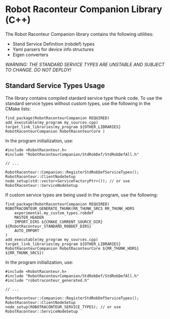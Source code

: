 # Robot Raconteur Companion Library (C++)

The Robot Raconteur Companion library contains the following utilities:

* Stand Service Definition (robdef) types
* Yaml parsers for device info structures
* Eigen converters

*WARNING: THE STANDARD SERVICE TYPES ARE UNSTABLE AND SUBJECT TO CHANGE. DO NOT DEPLOY!*

## Standard Service Types Usage

The library contains compiled stardard service type thunk code. To use the standard service types without custom types,
use the following in the CMake lists:

    find_package(RobotRaconteurCompanion REQUIRED)
    add_executable(my_program my_sources.cpp)
    target_link_libraries(my_program ${OTHER_LIBRARIES} RobotRaconteurCompanion RobotRaconteurCore )

In the program initialization, use:

    #include <RobotRaconteur.h>
    #include "RobotRaconteurCompanion/StdRobDef/StdRobDefAll.h"

    // ...

    RobotRaconteur::Companion::RegisterStdRobDefServiceTypes();
    RobotRaconteur::ClientNodeSetup node_setup(std::vector<ServiceFactoryPtr>()); // or use RobotRaconteur::ServiceNodeSetup

If custom service types are being used in the program, use the following:

    find_package(RobotRaconteurCompanion REQUIRED)
    ROBOTRACONTEUR_GENERATE_THUNK(RR_THUNK_SRCS RR_THUNK_HDRS
        experimental.my_custom_types.robdef    
        MASTER_HEADER
        IMPORT_DIRS ${CMAKE_CURRENT_SOURCE_DIR} ${RobotRaconteur_STANDARD_ROBDEF_DIRS}
        AUTO_IMPORT
    )
    add_executable(my_program my_sources.cpp)
    target_link_libraries(my_program ${OTHER_LIBRARIES} RobotRaconteurCompanion RobotRaconteurCore ${RR_THUNK_HDRS}	${RR_THUNK_SRCS})

In the program initialization, use:

    #include <RobotRaconteur.h>
    #include "RobotRaconteurCompanion/StdRobDef/StdRobDefAll.h"
    #include "robotraconteur_generated.h"

    // ...

    RobotRaconteur::Companion::RegisterStdRobDefServiceTypes();
    RobotRaconteur::ClientNodeSetup node_setup(ROBOTRACONTEUR_SERVICE_TYPES); // or use RobotRaconteur::ServiceNodeSetup
